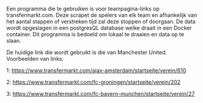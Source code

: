 Een programma die te gebruiken is voor teampagina-links op transfermarkt.com. 
Deze scrapet de spelers van elk team en afhankelijk van het aantal stappen of verstreken tijd zal deze stoppen of doorgaan. 
De data wordt opgeslagen in een postgresQL database welke draait in een Docker container.
Dit programma is bedoeld om lokaal te draaien en data op te slaan. 

De huidige link die wordt gebruikt is die van Manchester United.
Voorbeelden van links:

1: https://www.transfermarkt.com/ajax-amsterdam/startseite/verein/610

2: https://www.transfermarkt.com/fc-groningen/startseite/verein/202

3: https://www.transfermarkt.com/fc-bayern-munchen/startseite/verein/27
